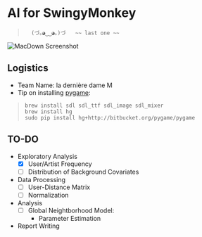 # AI for SwingyMonkey


>		(づ｡◕‿‿◕｡)づ	 ~~ last one ~~

![MacDown Screenshot](http://www.ladym.com/wp-content/uploads/2012/04/ladym_greenteamc_whole_h.jpg)

## Logistics

* Team Name: la dernière dame M
* Tip on installing [pygame](http://stackoverflow.com/questions/22314904/installing-pygame-with-enthought-canopy-on-mac):

>     brew install sdl sdl_ttf sdl_image sdl_mixer
>     brew install hg
>     sudo pip install hg+http://bitbucket.org/pygame/pygame


## TO-DO

* Exploratory Analysis
	- [x] User/Artist Frequency
	- [ ] Distribution of Background Covariates
* Data Processing
	- [ ] User-Distance Matrix
	- [ ] Normalization
* Analysis
	- [ ] Global Neightborhood Model: 
		* Parameter Estimation
* Report Writing
